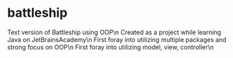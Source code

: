 # battleship
Text version of Battleship using OOP\n
Created as a project while learning Java on JetBrainsAcademy\n
First foray into utilizing multiple packages and strong focus on OOP\n
First foray into utilizing model, view, controller\n
